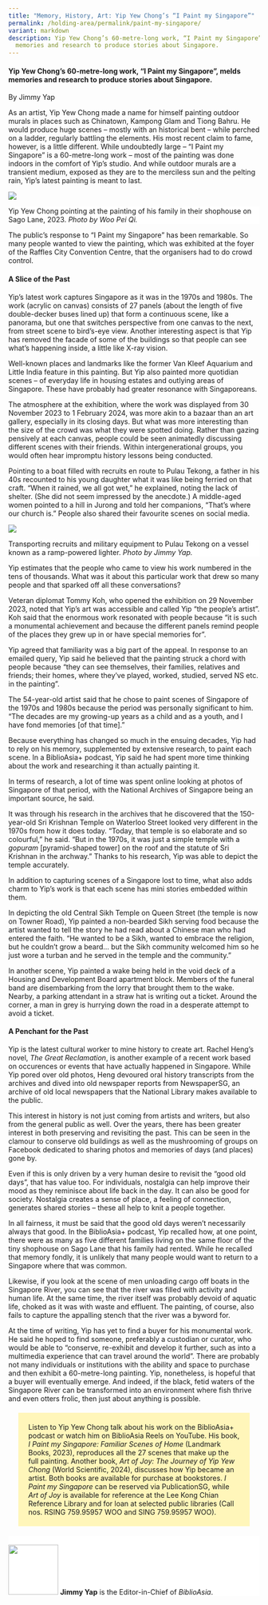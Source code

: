 ```yaml
---
title: "Memory, History, Art: Yip Yew Chong’s “I Paint my Singapore”"
permalink: /holding-area/permalink/paint-my-singapore/
variant: markdown
description: Yip Yew Chong’s 60-metre-long work, “I Paint my Singapore”, melds
  memories and research to produce stories about Singapore.
---
```

#### Yip Yew Chong’s 60-metre-long work, “I Paint my Singapore”, melds memories and research to produce stories about Singapore.  
By Jimmy Yap

As an artist, Yip Yew Chong made a name for himself painting outdoor murals in places such as Chinatown, Kampong Glam and Tiong Bahru. He would produce huge scenes – mostly with an historical bent – while perched on a ladder, regularly battling the elements. His most recent claim to fame, however, is a little different. While undoubtedly large – “I Paint my Singapore” is a 60-metre-long work – most of the painting was done indoors in the comfort of Yip’s studio. And while outdoor murals are a transient medium, exposed as they are to the merciless sun and the pelting rain, Yip’s latest painting is meant to last.&nbsp;


![](/images/Vol%2020%20Issue%201/Yip%20Yew%20Chong/YipYewChong.jpg)
<div style="background-color: white;">Yip Yew Chong pointing at the painting of his family in their shophouse on Sago Lane, 2023. <i>Photo by Woo Pei Qi. </i></div>


The public’s response to “I Paint my Singapore” has been remarkable. So many people wanted to view the painting, which was exhibited at the foyer of the Raffles City Convention Centre, that the organisers had to do crowd control.

#### **A Slice of the Past**

Yip’s latest work captures Singapore as it was in the 1970s and 1980s. The work (acrylic on canvas) consists of 27 panels (about the length of five double-decker buses lined up) that form a continuous scene, like a panorama, but one that switches perspective from one canvas to the next, from street scene to bird’s-eye view. Another interesting aspect is that Yip has removed the facade of some of the buildings so that people can see what’s happening inside, a little like X-ray vision.&nbsp;

Well-known places and landmarks like the former Van Kleef Aquarium and Little India feature in this painting. But Yip also painted more quotidian scenes – of everyday life in housing estates and outlying areas of Singapore. These have probably had greater resonance with Singaporeans.

The atmosphere at the exhibition, where the work was displayed from 30 November 2023 to 1 February 2024, was more akin to a bazaar than an art gallery, especially in its closing days. But what was more interesting than the size of the crowd was what they were spotted doing. Rather than gazing pensively at each canvas, people could be seen animatedly discussing different scenes with their friends. Within intergenerational groups, you would often hear impromptu history lessons being conducted.&nbsp;

Pointing to a boat filled with recruits en route to Pulau Tekong, a father in his 40s recounted to his young daughter what it was like being ferried on that craft. “When it rained, we all got wet,” he explained, noting the lack of shelter. (She did not seem impressed by the anecdote.) A middle-aged women pointed to a hill in Jurong and told her companions, “That’s where our church is.” People also shared their favourite scenes on social media.&nbsp;


![](/images/Vol%2020%20Issue%201/Yip%20Yew%20Chong/BoatToTekong1.jpg)
<div style="background-color: white;">Transporting recruits and military equipment to Pulau Tekong on a vessel known as a ramp-powered lighter. <i>Photo by Jimmy Yap. </i></div>

Yip estimates that the people who came to view his work numbered in the tens of thousands. What was it about this particular work that drew so many people and that sparked off all these conversations?

Veteran diplomat Tommy Koh, who opened the exhibition on 29 November 2023, noted that Yip’s art was accessible and called Yip “the people’s artist”. Koh said that the enormous work resonated with people because “it is such a monumental achievement and because the different panels remind people of the places they grew up in or have special memories for”.

Yip agreed that familiarity was a big part of the appeal. In response to an emailed query, Yip said he believed that the painting struck a chord with people because “they can see themselves, their families, relatives and friends; their homes, where they’ve played, worked, studied, served NS etc. in the painting”.

The 54-year-old artist said that he chose to paint scenes of Singapore of the 1970s and 1980s because the period was personally significant to him. “The decades are my growing-up years as a child and as a youth, and I have fond memories \[of that time\].”&nbsp;

Because everything has changed so much in the ensuing decades, Yip had to rely on his memory, supplemented by extensive research, to paint each scene. In a BiblioAsia+ podcast, Yip said he had spent more time thinking about the work and researching it than actually painting it.&nbsp;

In terms of research, a lot of time was spent online looking at photos of Singapore of that period, with the National Archives of Singapore being an important source, he said.

It was through his research in the archives that he discovered that the 150-year-old Sri Krishnan Temple on Waterloo Street looked very different in the 1970s from how it does today. “Today, that temple is so elaborate and so colourful,” he said. “But in the 1970s, it was just a simple temple with a _gopuram_ \[pyramid-shaped tower\] on the roof and the statute of Sri Krishnan in the archway.” Thanks to his research, Yip was able to depict the temple accurately.&nbsp;

In addition to capturing scenes of a Singapore lost to time, what also adds charm to Yip’s work is that each scene has mini stories embedded within them.

In depicting the old Central Sikh Temple on Queen Street (the temple is now on Towner Road), Yip painted a non-bearded Sikh serving food because the artist wanted to tell the story he had read about a Chinese man who had entered the faith. “He wanted to be a Sikh, wanted to embrace the religion, but he couldn’t grow a beard… but the Sikh community welcomed him so he just wore a turban and he served in the temple and the community.”

In another scene, Yip painted a wake being held in the void deck of a Housing and Development Board apartment block. Members of the funeral band are disembarking from the lorry that brought them to the wake. Nearby, a parking attendant in a straw hat is writing out a ticket. Around the corner, a man in grey is hurrying down the road in a desperate attempt to avoid a ticket.&nbsp;

#### **A Penchant for the Past**

Yip is the latest cultural worker to mine history to create art. Rachel Heng’s novel, _The Great Reclamation_, is another example of a recent work based on occurences or events that have actually happened in Singapore. While Yip pored over old photos, Heng devoured oral history transcripts from the archives and dived into old newspaper reports from NewspaperSG, an archive of old local newspapers that the National Library makes available to the public.&nbsp;

This interest in history is not just coming from artists and writers, but also from the general public as well. Over the years, there has been greater interest in both preserving and revisiting the past. This can be seen in the clamour to conserve old buildings as well as the mushrooming of groups on Facebook dedicated to sharing photos and memories of days (and places) gone by.&nbsp;

Even if this is only driven by a very human desire to revisit the “good old days”, that has value too. For individuals, nostalgia can help improve their mood as they reminisce about life back in the day. It can also be good for society. Nostalgia creates a sense of place, a feeling of connection, generates shared stories – these all help to knit a people together.&nbsp;

In all fairness, it must be said that the good old days weren’t necessarily always that good. In the BiblioAsia+ podcast, Yip recalled how, at one point, there were as many as five different families living on the same floor of the tiny shophouse on Sago Lane that his family had rented. While he recalled that memory fondly, it is unlikely that many people would want to return to a Singapore where that was common.

Likewise, if you look at the scene of men unloading cargo off boats in the Singapore River, you can see that the river was filled with activity and human life. At the same time, the river itself was probably devoid of aquatic life, choked as it was with waste and effluent. The painting, of course, also fails to capture the appalling stench that the river was a byword for.

At the time of writing, Yip has yet to find a buyer for his monumental work. He said he hoped to find someone, preferably a custodian or curator, who would be able to “conserve, re-exhibit and develop it further, such as into a multimedia experience that can travel around the world”. There are probably not many individuals or institutions with the ability and space to purchase and then exhibit a 60-metre-long painting. Yip, nonetheless, is hopeful that a buyer will eventually emerge. And indeed, if the black, fetid waters of the Singapore River can be transformed into an environment where fish thrive and even otters frolic, then just about anything is possible.


<div style="background-colour:#fff6ba; padding:20px; margin: 20px; background: #fff6ba">
Listen to Yip Yew Chong talk about his work on the BiblioAsia+ podcast or watch him on BiblioAsia Reels on YouTube. His book,  
<i>I Paint my Singapore: Familiar Scenes of Home</i> (Landmark Books, 2023), reproduces all the 27 scenes that make up the full painting. Another book, <i>Art of Joy: The Journey of Yip Yew Chong</i> (World Scientific, 2024), discusses how Yip became an artist. Both books are available for purchase at bookstores. <i>I Paint my Singapore</i> can be reserved via PublicationSG, while <i>Art of Joy</i> is available for reference at the Lee Kong Chian Reference Library and for loan at selected public libraries (Call nos. RSING 759.95957 WOO and SING 759.95957 WOO).</div>
			
<div style="background-color: white;">
<br>
<img style="width: 100px; height: 100px;" src="/images/Authors/Boon_Lai/.png">
	<b>Jimmy Yap</b> is the Editor-in-Chief of <i>BiblioAsia</i>.</div>